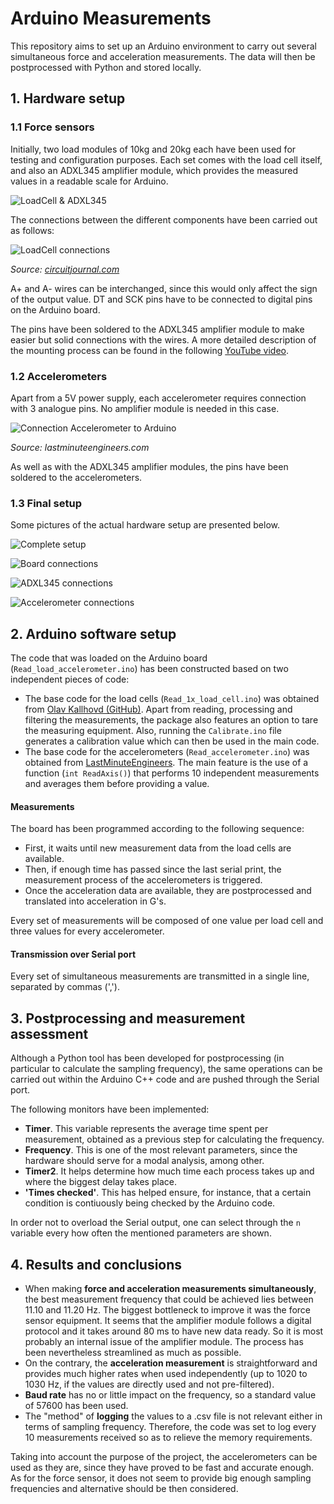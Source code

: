 # Arduino Measurements
This repository aims to set up an Arduino environment to carry out several simultaneous force and acceleration measurements.
The data will then be postprocessed with Python and stored locally.

## 1. Hardware setup
### 1.1 Force sensors
Initially, two load modules of 10kg and 20kg each have been used for testing and configuration purposes. Each set comes with the load cell itself, and also an ADXL345 amplifier module, which provides the measured values in a readable scale for Arduino.

![LoadCell & ADXL345](Sketches/LoadCell.jpg)

The connections between the different components have been carried out as follows:

![LoadCell connections](Sketches/LoadCell-diagram.webp)

*Source: [circuitjournal.com](https://circuitjournal.com/four-wire-load-cell-with-HX711#arduino-code)*

A+ and A- wires can be interchanged, since this would only affect the sign of the output value. DT and SCK pins have to be connected to digital pins on the Arduino board.

The pins have been soldered to the ADXL345 amplifier module to make easier but solid connections with the wires. A more detailed description of the mounting process can be found in the following [YouTube video](https://youtu.be/sxzoAGf1kOo?si=58I9zBAtfJAC0C_C).

### 1.2 Accelerometers

Apart from a 5V power supply, each accelerometer requires connection with 3 analogue pins. No amplifier module is needed in this case.

![Connection Accelerometer to Arduino](Sketches/Accelerometer-to-Arduino.png)

*Source: lastminuteengineers.com*

As well as with the ADXL345 amplifier modules, the pins have been soldered to the accelerometers.

### 1.3 Final setup

Some pictures of the actual hardware setup are presented below.

![Complete setup](Hardware_setup/Complete_setup.jpg)

![Board connections](Hardware_setup/Board_conns.jpg)

![ADXL345 connections](Hardware_setup/ADXL345_conns.jpg)

![Accelerometer connections](Hardware_setup/Accelerometer_conns.jpg)

## 2. Arduino software setup
The code that was loaded on the Arduino board (`Read_load_accelerometer.ino`) has been constructed based on two independent pieces of code:
- The base code for the load cells (`Read_1x_load_cell.ino`) was obtained from [Olav Kallhovd (GitHub)](https://github.com/olkal/HX711_ADC). Apart from reading, processing and filtering the measurements, the package also features an option to tare the measuring equipment. Also, running the `Calibrate.ino` file generates a calibration value which can then be used in the main code.
- The base code for the accelerometers (`Read_accelerometer.ino`) was obtained from [LastMinuteEngineers](https://lastminuteengineers.com/adxl335-accelerometer-arduino-tutorial/). The main feature is the use of a function (`int ReadAxis()`) that performs 10 independent measurements and averages them before providing a value.

#### Measurements
The board has been programmed according to the following sequence:

- First, it waits until new measurement data from the load cells are available.
- Then, if enough time has passed since the last serial print, the measurement process of the accelerometers is triggered.
- Once the acceleration data are available, they are postprocessed and translated into acceleration in G's.

Every set of measurements will be composed of one value per load cell and three values for every accelerometer.

#### Transmission over Serial port

Every set of simultaneous measurements are transmitted in a single line, separated by commas (','). 

## 3. Postprocessing and measurement assessment

Although a Python tool has been developed for postprocessing (in particular to calculate the sampling frequency), the same operations can be carried out within the Arduino C++ code and are pushed through the Serial port.

The following monitors have been implemented:

- **Timer**. This variable represents the average time spent per measurement, obtained as a previous step for calculating the frequency.
- **Frequency**. This is one of the most relevant parameters, since the hardware should serve for a modal analysis, among other.
- **Timer2**. It helps determine how much time each process takes up and where the biggest delay takes place.
- **'Times checked'**. This has helped ensure, for instance, that a certain condition is contiuously being checked by the Arduino code.

In order not to overload the Serial output, one can select through the `n` variable every how often the mentioned parameters are shown. 

## 4. Results and conclusions

- When making **force and acceleration measurements simultaneously**, the best measurement frequency that could be achieved lies between 11.10 and 11.20 Hz. The biggest bottleneck to improve it was the force sensor equipment. It seems that the amplifier module follows a digital protocol and it takes around 80 ms to have new data ready. So it is most probably an internal issue of the amplifier module. The process has been nevertheless streamlined as much as possible.
- On the contrary, the **acceleration measurement** is straightforward and provides much higher rates when used independently (up to 1020 to 1030 Hz, if the values are directly used and not pre-filtered).
- **Baud rate** has no or little impact on the frequency, so a standard value of 57600 has been used. 
- The "method" of **logging** the values to a .csv file is not relevant either in terms of sampling frequency. Therefore, the code was set to log every 10 measurements received so as to relieve the memory requirements.

Taking into account the purpose of the project, the accelerometers can be used as they are, since they have proved to be fast and accurate enough.
As for the force sensor, it does not seem to provide big enough sampling frequencies and alternative should be then considered.
